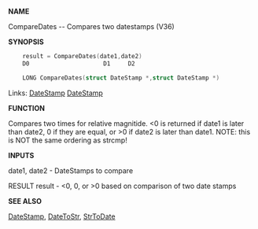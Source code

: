 
**NAME**

CompareDates -- Compares two datestamps (V36)

**SYNOPSIS**

```c
    result = CompareDates(date1,date2)
    D0                     D1     D2

    LONG CompareDates(struct DateStamp *,struct DateStamp *)

```
Links: [DateStamp](_0068) [DateStamp](_0068) 

**FUNCTION**

Compares two times for relative magnitide.  &#060;0 is returned if date1 is
later than date2, 0 if they are equal, or &#062;0 if date2 is later than
date1.  NOTE: this is NOT the same ordering as strcmp!

**INPUTS**

date1, date2 - DateStamps to compare

RESULT
result -  &#060;0, 0, or &#062;0 based on comparison of two date stamps

**SEE ALSO**

[DateStamp](DateStamp), [DateToStr](DateToStr), [StrToDate](StrToDate)
